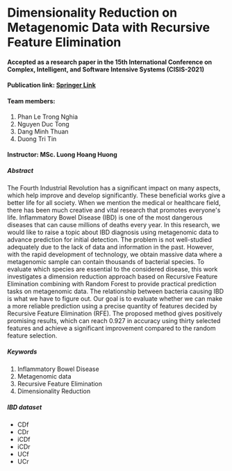 # Dimensionality Reduction on Metagenomic Data with Recursive Feature Elimination

#### Accepted as a research paper in the 15th International Conference on Complex, Intelligent, and Software Intensive Systems (CISIS-2021)

#### Publication link: [Springer Link](https://link.springer.com/chapter/10.1007/978-3-030-79725-6_7)

#### Team members:
1. Phan Le Trong Nghia
2. Nguyen Duc Tong
3. Dang Minh Thuan
4. Duong Tri Tin

#### Instructor: MSc. Luong Hoang Huong

##### Abstract
The Fourth Industrial Revolution has a significant impact on many aspects, which help improve and develop significantly. These beneficial works give a better life for all society. When we mention the medical or healthcare field, there has been much creative and vital research that promotes everyone's life. Inflammatory Bowel Disease (IBD) is one of the most dangerous diseases that can cause millions of deaths every year. In this research, we would like to raise a topic about IBD diagnosis using metagenomic data to advance prediction for initial detection. The problem is not well-studied adequately due to the lack of data and information in the past. However, with the rapid development of technology, we obtain massive data where a metagenomic sample can contain thousands of bacterial species. To evaluate which species are essential to the considered disease, this work investigates a dimension reduction approach based on Recursive Feature Elimination combining with Random Forest to provide practical prediction tasks on metagenomic data. The relationship between bacteria causing IBD is what we have to figure out. Our goal is to evaluate whether we can make a more reliable prediction using a precise quantity of features decided by Recursive Feature Elimination (RFE). The proposed method gives positively promising results, which can reach 0.927 in accuracy using thirty selected features and achieve a significant improvement compared to the random feature selection.

##### Keywords
1. Inflammatory Bowel Disease 
2. Metagenomic data 
3. Recursive Feature Elimination
4. Dimensionality Reduction

##### IBD dataset
* CDf
* CDr
* iCDf
* iCDr
* UCf
* UCr

